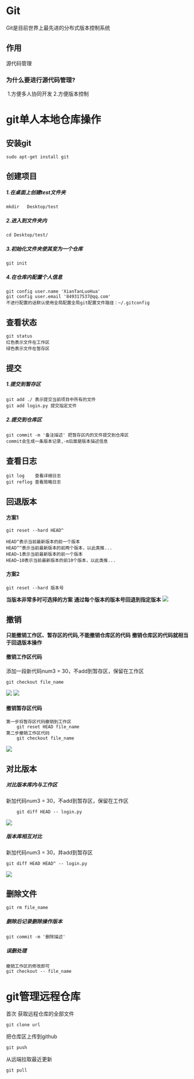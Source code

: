 # Git
Git是目前世界上最先进的分布式版本控制系统
## 作用
源代码管理
### 为什么要进行源代码管理?
​	1.方便多人协同开发
	2.方便版本控制
# git单人本地仓库操作
## 安装git
	sudo apt-get install git
## 创建项目
##### 1.在桌面上创建test文件夹
	mkdir   Desktop/test
##### 2.进入到文件夹内
	cd Desktop/test/
##### 3.初始化文件夹使其变为一个仓库
	git init
##### 4.在仓库内配置个人信息
	git config user.name 'XianTanLuoHua'
	git config user.email '849317537@qq.com'
	不进行配置的话默认使用全局配置全局git配置文件路径：~/.gitconfig
## 查看状态
	git status
	红色表示文件在工作区
	绿色表示文件在暂存区
## 提交
##### 1.提交到暂存区
	git add ./ 表示提交当前项目中所有的文件
	git add login.py 提交指定文件
##### 2.提交到仓库区
	git commit -m '备注描述' 把暂存区内的文件提交到仓库区
	commit会生成一条版本记录,-m后面是版本描述信息

## 查看日志
	git log    查看详细日志
	git reflog 查看简略日志

## 回退版本

#### 方案1

	git reset --hard HEAD^
```HEAD表示当前最新版本
HEAD^表示当前最新版本的前一个版本
HEAD^^表示当前最新版本的前两个版本，以此类推...
HEAD~1表示当前最新版本的前一个版本
HEAD~10表示当前最新版本的前10个版本，以此类推...
```
#### 方案2
	git reset --hard 版本号
**当版本非常多时可选择的方案**
**通过每个版本的版本号回退到指定版本**
![](/home/xiantanluohua/Desktop/回退版本版本号.png)
## 撤销
**只能撤销工作区、暂存区的代码,不能撤销仓库区的代码**
**撤销仓库区的代码就相当于回退版本操作**
#### 撤销工作区代码
添加一段新代码num3 = 30，不add到暂存区，保留在工作区

	git checkout file_name
![](/home/xiantanluohua/Desktop/撤销工作区代码前.png)
![](/home/xiantanluohua/Desktop/撤销工作区代码后.png)
#### 撤销暂存区代码
	第一步将暂存区代码撤销到工作区
		git reset HEAD file_name
	第二步撤销工作区代码
		git checkout file_name
![](/home/xiantanluohua/Desktop/撤销暂存区代码.png)
## 对比版本
##### 对比版本库内与工作区
新加代码num3 = 30，不add到暂存区，保留在工作区

		git diff HEAD -- login.py
![](/home/xiantanluohua/Desktop/对比版本库与工作区.png)
##### 版本库相互对比
新加代码num3 = 30，并add到暂存区

	git diff HEAD HEAD^ -- login.py

![](/home/xiantanluohua/Desktop/对比版本库.png)
## 删除文件

	git rm file_name 
##### 删除后记录删除操作版本

	git commit -m '删除描述'

##### 误删处理
	撤销工作区的修改即可
	git checkout -- file_name


# git管理远程仓库
首次 获取远程仓库的全部文件

	git clone url
把仓库区上传到github

	git push
从远端拉取最近更新

	git pull

